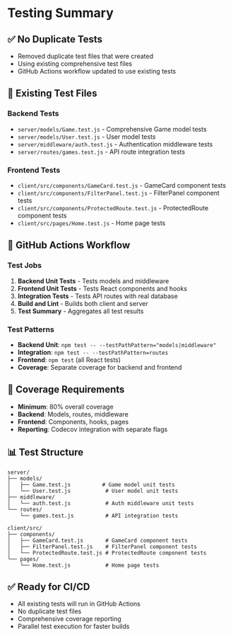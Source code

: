 # Testing Summary

## ✅ **No Duplicate Tests**
- Removed duplicate test files that were created
- Using existing comprehensive test files
- GitHub Actions workflow updated to use existing tests

## 📁 **Existing Test Files**

### **Backend Tests**
- `server/models/Game.test.js` - Comprehensive Game model tests
- `server/models/User.test.js` - User model tests  
- `server/middleware/auth.test.js` - Authentication middleware tests
- `server/routes/games.test.js` - API route integration tests

### **Frontend Tests**
- `client/src/components/GameCard.test.js` - GameCard component tests
- `client/src/components/FilterPanel.test.js` - FilterPanel component tests
- `client/src/components/ProtectedRoute.test.js` - ProtectedRoute component tests
- `client/src/pages/Home.test.js` - Home page tests

## 🚀 **GitHub Actions Workflow**

### **Test Jobs**
1. **Backend Unit Tests** - Tests models and middleware
2. **Frontend Unit Tests** - Tests React components and hooks
3. **Integration Tests** - Tests API routes with real database
4. **Build and Lint** - Builds both client and server
5. **Test Summary** - Aggregates all test results

### **Test Patterns**
- **Backend Unit**: `npm test -- --testPathPattern="models|middleware"`
- **Integration**: `npm test -- --testPathPattern=routes`
- **Frontend**: `npm test` (all React tests)
- **Coverage**: Separate coverage for backend and frontend

## 🎯 **Coverage Requirements**
- **Minimum**: 80% overall coverage
- **Backend**: Models, routes, middleware
- **Frontend**: Components, hooks, pages
- **Reporting**: Codecov integration with separate flags

## 📊 **Test Structure**
```
server/
├── models/
│   ├── Game.test.js          # Game model unit tests
│   └── User.test.js           # User model unit tests
├── middleware/
│   └── auth.test.js           # Auth middleware unit tests
└── routes/
    └── games.test.js          # API integration tests

client/src/
├── components/
│   ├── GameCard.test.js       # GameCard component tests
│   ├── FilterPanel.test.js    # FilterPanel component tests
│   └── ProtectedRoute.test.js # ProtectedRoute component tests
└── pages/
    └── Home.test.js           # Home page tests
```

## ✅ **Ready for CI/CD**
- All existing tests will run in GitHub Actions
- No duplicate test files
- Comprehensive coverage reporting
- Parallel test execution for faster builds
